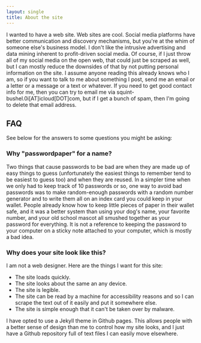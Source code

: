 ```yaml
---
layout: single
title: About the site
---
```


I wanted to have a web site. Web sites are cool. Social media platforms have better communication and discovery mechanisms, but you're at the whim of someone else's business model. I don't like the intrusive advertising and data mining inherent to profit-driven social media. Of course, if I just throw all of my social media on the open web, that could just be scraped as well, but I can mostly reduce the downsides of that by not putting personal information on the site. I assume anyone reading this already knows who I am, so if you want to talk to me about something I post, send me an email or a letter or a message or a text or whatever. If you need to get good contact info for me, then you can try to email me via squint-bushel.0i[AT]icloud[DOT]com, but if I get a bunch of spam, then I'm going to delete that email address.

## FAQ

See below for the answers to some questions you might be asking:

### Why "passwordpaper" for a name?

Two things that cause passwords to be bad are when they are made up of easy things to guess (unfortunately the easiest things to remember tend to be easiest to guess too) and when they are reused. In a simpler time when we only had to keep track of 10 passwords or so, one way to avoid bad passwords was to make random-enough passwords with a random number generator and to write them all on an index card you could keep in your wallet. People already know how to keep little pieces of paper in their wallet safe, and it was a better system than using your dog's name, your favorite number, and your old school mascot all smushed together as your password for everything. It is not a reference to keeping the password to your computer on a sticky note attached to your computer, which is mostly a bad idea.

### Why does your site look like this?

I am not a web designer. Here are the things I want for this site:

* The site loads quickly.
* The site looks about the same an any device.
* The site is legible.
* The site can be read by a machine for accessibility reasons and so I can scrape the text out of it easily and put it somewhere else.
* The site is simple enough that it can't be taken over by malware. 

I have opted to use a Jekyll theme in Github pages. This allows people with a better sense of design than me to control how my site looks, and I just have a Github repository full of text files I can easily move elsewhere.

